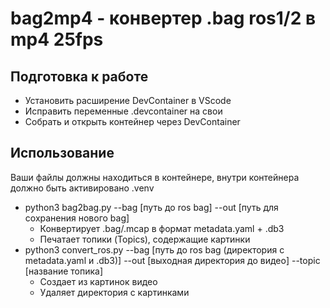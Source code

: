 # bag2mp4 - конвертер .bag ros1/2 в mp4 25fps

## Подготовка к работе
- Установить расширение DevContainer в VScode
- Исправить переменные .devcontainer на свои 
- Собрать и открыть контейнер через DevContainer

## Использование
Ваши файлы должны находиться в контейнере, внутри контейнера должно быть активировано .venv
- python3 bag2bag.py --bag [путь до ros bag] --out [путь для сохранения нового bag] 
  - Конвертирует .bag/.mcap в формат metadata.yaml + .db3
  - Печатает топики (Topics), содержащие картинки
- python3 convert_ros.py --bag [путь до ros bag (директория с metadata.yaml и .db3)] --out [выходная директория до видео] --topic [название топика]
  - Создает из картинок видео
  - Удаляет директория с картинками

